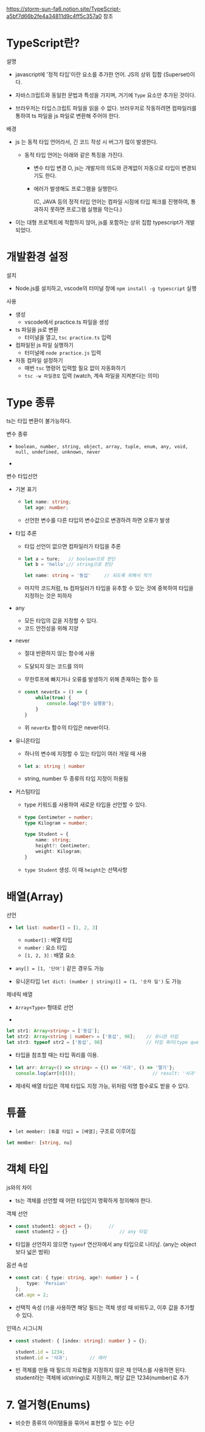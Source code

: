 https://storm-sun-fa6.notion.site/TypeScript-a5bf7d66b2fe4a34811d9c4ff5c357a0 참조



# TypeScript란?

설명

- javascript에 '정적 타입'이란 요소를 추가한 언어. JS의 상위 집합 (Superset)이다.

- 자바스크립트와 동일한 문법과 특성을 가지며, 거기에 `Type` 요소만 추가된 것이다.
- 브라우저는 타입스크립트 파일을 읽을 수 없다. 브러우저로 작동하려면 컴파일러를 통하여 ts 파일을 js 파일로 변환해 주어야 한다.

배경

- js 는 동적 타입 언어라서, 긴 코드 작성 시 버그가 많이 발생한다.

  - 동적 타입 언어는 아래와 같은 특징을 가진다.

    - 변수 타입 변경 O, js는 개발자의 의도와 관계없이 자동으로 타입이 변경되기도 한다.

    - 에러가 발생해도 프로그램을 실행한다.

      (C, JAVA 등의 정적 타입 언어는 컴파일 시점에 타입 체크를 진행하여, 통과하지 못하면 프로그램 실행을 막는다.)

- 이는 대형 프로젝트에 적합하지 않아, js를 포함하는 상위 집합 typescript가 개발되었다.



# 개발환경 설정

설치

- Node.js를 설치하고, vscode의 터미널 창에 `npm install -g typescript` 실행

사용

- 생성
  - vscode에서 practice.ts 파일을 생성
- ts 파일을 js로 변환
  - 터미널을 열고, `tsc practice.ts` 입력
- 컴파일된 js 파일 실행하기
  - 터미널에 `node practice.js` 입력
- 자동 컴파일 설정하기
  - 매번 `tsc` 명령어 입력할 필요 없이 자동화하기
  - `tsc -w 파일경로` 입력 (watch, 계속 파일을 지켜본다는 의미)



# Type 종류

ts는 타입 변환이 불가능하다.

변수 종류

- ```
  boolean, number, string, object, array, tuple, enum, any, void, null, undefined, unknown, never
  ```

- 

변수 타입선언

- 기본 표기

  - ```typescript
    let name: string;
    let age: number;
    ```

  - 선언한 변수를 다른 타입의 변수값으로 변경하려 하면 오류가 발생

- 타입 추론

  - 타입 선언이 없으면 컴파일러가 타입을 추론

  - ```typescript
    let a = ture;	// boolean으로 판단
    let b = 'hello';// string으로 판단
    
    let name: string = '동섭'		// 되도록 피해서 적기
    ```

  - 마지막 코드처럼, ts 컴파일러가 타입을 유추할 수 있는 것에 중복하여 타입을 지정하는 것은 피하자

- any

  - 모든 타입의 값을 지정할 수 있다.
  - 코드 안전성을 위해 지양

- never

  - 절대 반환하지 않는 함수에 사용

  - 도달되지 않는 코드를 의미

  - 무한루프에 빠지거나 오류를 발생하기 위해 존재하는 함수 등

  - ```typescript
    const neverEx = () => {
        while(true) {
            console.log("함수 실행중");
        }
    }
    ```

  - 위 `neverEx` 함수의 타입은 never이다.

- 유니온타입

  - 하나의 변수에 지정할 수 있는 타입이 여러 개일 때 사용

  - ```typescript
    let a: string | number
    ```

  - string, number 두 종류의 타입 지정이 허용됨

- 커스텀타입

  - type 키워드를 사용하여 새로운 타입을 선언할 수 있다.

  - ```typescript
    type Centimeter = number;
    type Kilogram = number;
    
    type Student = {
        name: string;
        height?: Centimeter;
        weight: Kilogram;
    }
    ```

  - `type Student` 생성. 이 때 `height`는 선택사항



# 배열(Array)

선언

- ```typescript
  let list: number[] = [1, 2, 3]
  ```

  - `number[]` : 배열 타입
  - `number` : 요소 타입
  - `[1, 2, 3]` : 배열 요소

- `any[] = [1, '단어']` 같은 경우도 가능

- 유니온타입 `let dict: (number | string)[] = (1, '숫자 일')` 도 가능 



제네릭 배열

- `Array<Type>` 형태로 선언

- 

  ```typescript
  let str1: Array<string> = ['동섭'];
  let str2: Array<string | number> = ['동섭', 98];	// 유니온 타입
  let str3: typeof str2 = ['동섭', 98]				// 타입 쿼리(type queries) 
  ```

- 타입을 참조할 때는 타입 쿼리를 이용.

- ```typescript
  let arr: Array<() => string> = {() => '사과', () => '딸기'};
  console.log(arr[0]());							// result: '사과'
  ```

- 제네릭 배열 타입은 객체 타입도 지정 가능, 위처럼 익명 함수로도 받을 수 있다.



# 튜플



- `let member: [튜플 타입] = [배열];` 구조로 이루어짐

```typescript
let member: [string, nu]
```



# 객체 타입

js와의 차이

- ts는 객체를 선언할 때 어떤 타입인지 명확하게 정의해야 한다.

객체 선언

- ```typescript
  const student1: object = {};		// 
  const student2 = {}					// any 타입
  ```

- 타입을 선언하지 않으면 `typeof` 연산자에서 any 타입으로 나타남. (any는 object보다 넓은 범위)

옵션 속성

- ```typescript
  const cat: { type: string, age?: number } = {
      type: 'Persian'
  };
  cat.age = 2;
  ```

- 선택적 속성 (`?`)을 사용하면 해당 필드는 객체 생성 때 비워두고, 이후 값을 추가할 수 있다.

인덱스 시그니처

- ```typescript
  const student: { [index: string]: number } = {};
  
  student.id = 1234;
  student.id = '사과';		// 에러
  ```

- 빈 객체를 만들 때 필드의 자료형을 지정하지 않은 채 인덱스를 사용하면 된다. student라는 객체에 id(string)로 지정하고, 해당 값은 1234(number)로 추가



# 7. 열거형(Enums)



- 비슷한 종류의 아이템들을 묶어서 표현할 수 있는 수단